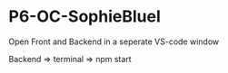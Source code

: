 # P6-OC-SophieBluel

Open Front and Backend in a seperate VS-code window 

Backend => terminal => npm start 

